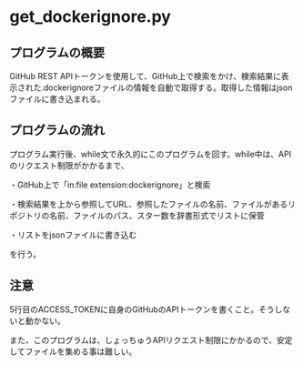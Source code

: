 # get_dockerignore.py
## プログラムの概要
GitHub REST APIトークンを使用して、GitHub上で検索をかけ、検索結果に表示された.dockerignoreファイルの情報を自動で取得する。取得した情報はjsonファイルに書き込まれる。

## プログラムの流れ
プログラム実行後、while文で永久的にこのプログラムを回す。while中は、APIのリクエスト制限がかかるまで、

・GitHub上で「in:file extension:dockerignore」と検索

・検索結果を上から参照してURL、参照したファイルの名前、ファイルがあるリポジトリの名前、ファイルのパス、スター数を辞書形式でリストに保管

・リストをjsonファイルに書き込む

を行う。

## 注意
5行目のACCESS_TOKENに自身のGitHubのAPIトークンを書くこと。そうしないと動かない。

また、このプログラムは、しょっちゅうAPIリクエスト制限にかかるので、安定してファイルを集める事は難しい。
